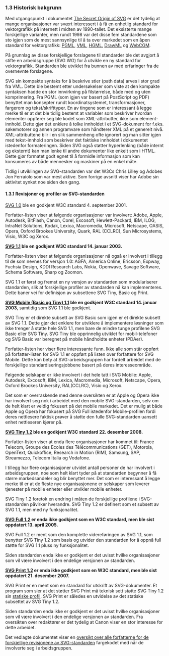 
### 1.3 Historisk bakgrunn ###

Med utgangspunkt i dokumentet [The Secret Origin of SVG][1] er det tydelig
at mange organisasjoner var svært interessert i å få en enhetlig standard
for vektorgrafikk på internett i midten av 1990-tallet. Det eksisterte mange
forskjellige varianter, men rundt 1998 var det disse fem standardene som sto
igjen som de mest sannsynlige til å ta over markedet som en åpen standard
for vektorgrafikk: [PGML][2], [VML][3], [HGML][4], [DrawML][5] og
[WebCGM][6].

På grunnlag av disse forskjellige forslagene til standarder ble det avgjort
å stifte en arbeidsgruppe (SVG WG) for å utvikle en ny standard for
vektorgrafikk. Standarden ble utviklet fra bunnen av med erfaringer fra de
overnevnte forslagene.

SVG sin kompakte syntaks for å beskrive stier (path data) arves i stor grad
fra VML. Dette ble bestemt etter undersøkelser som viste at den kompakte
syntaksen hadde en stor innvirkning på filstørrelse, både med og uten
komprimering. Fra PGML (som igjen var basert på PostScript og PDF) benyttet
man konsepter rundt koordinatsystemet, transformasjoner, fargerom og
tekst/skrifttyper. En av tingene som er interessant å legge merke til er at
det ble tidlig bestemt at variabler som beskriver hvordan elementer oppfører
seg ble kodet som XML-attributter, ikke som element-innhold. Dette gjør det
enklere å tolke innholdet i et SVG-dokument for f.eks. søkemotorer og annen
programvare som håndterer XML på et generelt nivå. XML-attributtene blir i
en slik sammenheng ofte ignorert og man sitter igjen med tekst-innhold som
beskriver det faktiske innholdet i dokumentet istedenfor formateringen.
Siden SVG også støtter hyperlenking (både internt og eksternt) kan man lenke
til andre dokumenter like enkelt som i HTML. Dette gjør formatet godt egnet
til å formidle informasjon som kan konsumeres av både mennesker og maskiner
på en enkel måte.

Tidlig i utviklingen av SVG-standarden var det W3Cs Chris Lilley og Adobes
Jon Ferraiolo som var mest aktive. Som forrige avsnitt viser har Adobe sin
aktivitet synket noe siden den gang.

#### 1.3.1 Revisjoner og profiler av SVG-standarden ####

[SVG 1.0][7] ble en godkjent W3C standard 4. september 2001.

Forfatter-listen viser at følgende organisasjoner var involvert: Adobe,
Apple, Autodesk, BitFlash, Canon, Corel, Excosoft, Hewlett-Packard,
IBM, ILOG, IntraNet Solutions, Kodak, Lexica, Macromedia, Microsoft,
Netscape, OASIS, Opera, Oxford Brookes University, Quark, RAL (CCLRC), Sun
Microsystems, Visio, W3C og Xerox.

**[SVG 1.1][8] ble en godkjent W3C standard 14. januar 2003.**

Forfatter-listen viser at følgende organisasjoner nå også er involvert i
tillegg til de som nevnes for versjon 1.0: AGFA, America Online, Ericsson,
Expway, Fuchsia Design, KDDI Research Labs, Nokia, Openwave, Savage
Software, Schema Software, Sharp og Zoomon.

SVG 1.1 er først og fremst en ny versjon av standarden som modulariserer
standarden, slik at forskjellige profiler av standarden nå kan
implementeres. Dette baner vei for definisjon av subsettene SVG Tiny, Basic
og Print.

**[SVG Mobile (Basic og Tiny) 1.1][9] ble en godkjent W3C standard 14. januar
2003**,
samtidig som SVG 1.1 ble godkjent.

SVG Tiny er et direkte subsett av SVG Basic som igjen er et direkte subsett
av SVG 1.1. Dette gjør det enklere for utviklere å implementere løsninger
som ikke trenger å støtte hele SVG 1.1, men bare de mindre tunge profilene
SVG Basic eller SVG Tiny. SVG Tiny ble opprinnelig utviklet for
mobil-telefoner og SVG Basic var beregnet på mobile håndholdte enheter
(PDAer).

Forfatter-listen her viser flere interessante funn. Ikke alle som står
oppført på forfatter-listen for SVG 1.1 er oppført på listen over forfattere
for SVG Mobile. Dette kan bety at SVG-arbeidsgruppen har fordelt arbeidet
med de forskjellige standardiseringsjobbene basert på deres interesseområde.

Følgende selskaper er ikke involvert i det hele tatt i SVG Mobile: Apple,
Autodesk, Excosoft, IBM, Lexica, Macromedia, Microsoft, Netscape, Opera,
Oxford Brookes University, RAL(CCLRC), Visio og Xerox.

Det som er overraskende med denne oversikten er at Apple og Opera ikke har
involvert seg nok i arbeidet med den mobile SVG-standarden, selv om de helt
klart er veldig fokusert på det mobile markedet. Det er mulig at både Apple
og Opera har fokusert på SVG Full istedenfor Mobile-profilen fordi deres
nettlesere faktisk prøver å støtte den fulle SVG-standarden uansett enhet
nettleseren kjører på.

**[SVG Tiny 1.2][10] ble en godkjent W3C standard 22. desember 2008.**

Forfatter-listen viser at enda flere organisasjoner har kommet til: France
Telecom, Groupe des Ecoles des Télécommunications (GET), Motorola, OpenText,
Quickoffice, Research in Motion (RIM), Samsung, SAP, Streamezzo, Telecom
Italia og Vodafone.

I tillegg har flere organisasjoner utvidet antall personer de har involvert
i arbeidsgruppen, noe som helt klart tyder på at standarden begynner å få
større markedsandeler og blir benyttet mer. Det som er interessant å legge
merke til er at de fleste nye organisasjonene er selskaper som leverer
tjenester på mobile enheter eller utvikler mobile enheter.

SVG Tiny 1.2 foretok en endring i måten de forskjellige profilene i
SVG-standarden påvirker hverandre. SVG Tiny 1.2 er definert som et subsett
av SVG 1.1, men med ny funksjonalitet.

**[SVG Full 1.2][11] er enda ikke godkjent som en W3C standard, men ble sist
oppdatert 13. april 2005.**

SVG Full 1.2 er ment som den komplette videreføringen av SVG 1.1, som
benytter SVG Tiny 1.2 som basis og utvider den standarden for å oppnå full
støtte for SVG 1.1 pluss ny funksjonalitet.

Siden standarden enda ikke er godkjent er det uvisst hvilke organisasjoner
som vil være involvert i den endelige versjonen av standarden.

**[SVG Print 1.2][12] er enda ikke godkjent som en W3C standard, men ble sist
oppdatert 21. desember 2007.**

SVG Print er en ment som en standard for utskrift av SVG-dokumenter. Et
program som sier at det støtter SVG Print må teknisk sett støtte SVG Tiny
1.2 sin [statiske profil][13]. SVG Print er således en utvidelse av det
statiske subsettet av SVG Tiny 1.2.

Siden standarden enda ikke er godkjent er det uvisst hvilke organisasjoner
som vil være involvert i den endelige versjonen av standarden. Fra
oversikten over redaktører er det tydelig at Canon viser en stor interesse
for dette arbeidet.

Det vedlagte dokumentet viser en [oversikt over alle forfatterne for de
forskjellige revisjonene av SVG-standarden][14] fargekodet med når de
involverte seg i arbeidsgruppen.

[1]: http://www.w3.org/Graphics/SVG/WG/wiki/Secret_Origin_of_SVG "The Secret Origin of SVG, W3C/Doug Schepers, 2008-09-15"
[2]: http://www.w3.org/TR/1998/NOTE-PGML-19980410 "Precision Graphics Markup Language (PGML) W3C note, Adobe/IBM/Netscape/Sun, 1998-04-10"
[3]: http://www.w3.org/Submission/1998/08/ "Vector Markup Language specification, Autodesk/Hewlett-Packard/Macromedia/Microsoft/Visio, 1998-05-13"
[4]: http://www.w3.org/TR/1998/NOTE-HGML-19980619 "Hyper Graphics Markup Language W3C note, PRP (UK)/Orange PCSL, 1998-06-19"
[5]: http://www.w3.org/Submission/1998/20/ "Draw Markup Language specification, Excosoft AB, 1998-11-12"
[6]: http://www.w3.org/Submission/1998/13/ "Web profile of Computer Graphics Metafile standard, ISO/IEC 8632:1992 specification, Boeing/CCLRC/Inso/JISC/Xerox, 1998-09-19"
[7]: http://www.w3.org/TR/SVG10/ "SVG 1.0 W3C Recommendation, W3C/Jon Ferraiolo, 2001-09-04"
[8]: http://www.w3.org/TR/SVG11/ "SVG 1.1 W3C Recommendation, W3C/Jon Ferraiolo/Fujisawa Jun/Dean Jackson, 2003-01-14"
[9]: http://www.w3.org/TR/SVGMobile/ "Mobile SVG Profiles: SVG Tiny and SVG Basic W3C Recommendation, W3C/Tolga Capin, 2003-01-14"
[10]: http://www.w3.org/TR/SVGTiny12/ "SVG Tiny 1.2 W3C Recommendation, W3C, 2008-12-22"
[11]: http://www.w3.org/TR/SVG12/ "SVG Full 1.2 W3C Working Draft, W3C/Dean Jackson/Craig Northway, 2005-04-13"
[12]: http://www.w3.org/TR/SVGPrint12/ "SVG Print 1.2 Part II: Language W3C Working Draft, W3C, 2007-12-21"
[13]: http://www.w3.org/TR/SVGMobile12/feature.html#SVG-static "SVG Tiny 1.2 Static Profile, W3C, 2008-12-22"
[14]: svg_authors.pdf "Oversikt over forfattere av SVG-standarder, vedlegg 3, Robin Smidsrød, 2010-04-01"
